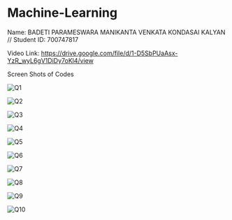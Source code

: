 # Machine-Learning
Name: BADETI PARAMESWARA MANIKANTA VENKATA KONDASAI KALYAN
//
Student ID: 700747817

Video Link: https://drive.google.com/file/d/1-D5SbPUaAsx-YzR_wyL6gV1DiDy7oKl4/view


Screen Shots of Codes

![Q1](https://user-images.githubusercontent.com/123040832/213963899-54d1254d-a370-410b-ae34-3703b24b4111.png)

![Q2](https://user-images.githubusercontent.com/123040832/213963905-4c178611-d2ab-4c72-978f-f3ecfd14a337.png)

![Q3](https://user-images.githubusercontent.com/123040832/213963912-fe232110-cee1-4759-af4d-e2d3c3e58713.png)

![Q4](https://user-images.githubusercontent.com/123040832/213963915-cb6d36b3-da2a-431f-9c76-cac17b94f350.png)

![Q5](https://user-images.githubusercontent.com/123040832/213963927-56d99ea8-dc39-4b23-8871-655bf3faa821.png)

![Q6](https://user-images.githubusercontent.com/123040832/213963933-beff77e9-af8d-4677-bbed-c3f20eb7619c.png)

![Q7](https://user-images.githubusercontent.com/123040832/213963943-4c639e57-105d-42b6-bb35-f6e421bb684b.png)

![Q8](https://user-images.githubusercontent.com/123040832/213963946-ba6b3324-7b7f-4461-a326-9d4b41a466c1.png)

![Q9](https://user-images.githubusercontent.com/123040832/213963949-406d4d99-dd9a-4dc0-9095-10c96039db6c.png)

![Q10](https://user-images.githubusercontent.com/123040832/213963956-a9ea59a2-f3c1-4e36-9a71-536228e9d114.png)

